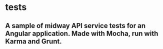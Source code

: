 tests
=====

## A sample of midway API service tests for an Angular application. Made with Mocha, run with Karma and Grunt.
